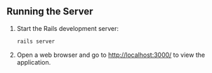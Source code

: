 ## Running the Server
1. Start the Rails development server:

    ```bash
    rails server
    ```

2. Open a web browser and go to [http://localhost:3000/](http://localhost:3000/) to view the application.
